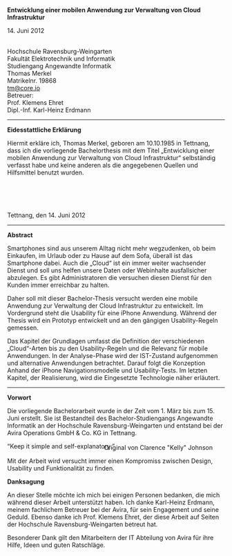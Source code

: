 <strong class="title">Entwicklung einer mobilen Anwendung zur Verwaltung von Cloud Infrastruktur</strong>

<span class="date">14. Juni 2012</span>

<div id="fh-title">&nbsp;</div>

<div class="vcard">
 <div class="org">
	Hochschule Ravensburg-Weingarten <br />
	Fakultät Elektrotechnik und Informatik <br />
	Studiengang Angewandte Informatik <br />
 </div>
</div>

<div id="hcard-Thomas-Merkel" class="vcard">
 Thomas Merkel<br />
 Matrikelnr. 19868<br />
 <a class="email" href="mailto:tm@core.io">tm@core.io</a> <br />
</div>

<div class="vcard">
 <div class="what">Betreuer:</div>
    Prof. Klemens Ehret <br />
    Dipl.-Inf. Karl-Heinz Erdmann
</div>

---

<strong class="pseudo-h1">Eidesstattliche Erklärung</strong>

Hiermit erkläre ich, Thomas Merkel, geboren am 10.10.1985 in Tettnang, dass ich die vorliegende Bachelorthesis mit dem Titel „Entwicklung einer mobilen Anwendung zur Verwaltung von Cloud Infrastruktur“ selbständig verfasst habe und keine anderen als die angegebenen Quellen und Hilfsmittel benutzt wurden.


<br /><br /><br /><br />
Tettnang, den 14. Juni 2012

---

<strong class="pseudo-h1">Abstract</strong>

Smartphones sind aus unserem Alltag nicht mehr wegzudenken, ob beim Einkaufen, im Urlaub oder zu Hause auf dem Sofa, überall ist das Smartphone dabei. Auch die „Cloud“ ist ein immer weiter wachsender Dienst und soll uns helfen unsere Daten oder Webinhalte ausfallsicher abzulegen. Es gibt Administratoren die versuchen diesen Dienst für den Kunden immer erreichbar zu halten.

Daher soll mit dieser Bachelor-Thesis versucht werden eine mobile Anwendung zur Verwaltung der Cloud Infrastruktur zu entwickelt. Im Vordergrund steht die Usability für eine iPhone Anwendung. Während der Thesis wird ein Prototyp entwickelt und an den gängigen Usability-Regeln gemessen.

Das Kapitel der Grundlagen umfasst die Definition der verschiedenen „Cloud“-Arten bis zu den Usability-Regeln und die Relevanz für mobile Anwendungen. In der Analyse-Phase wird der IST-Zustand aufgenommen und alternative Anwendungen betrachtet. Darauf folgt die Konzeption Anhand der iPhone Navigationsmodelle und Usability-Tests. Im letzten Kapitel, der Realisierung, wird die Eingesetzte Technologie näher erläutert.

---

<strong class="pseudo-h1">Vorwort</strong>

Die vorliegende Bachelorarbeit wurde in der Zeit vom 1. März bis zum 15. Juni erstellt. Sie ist Bestandteil des Bachelor-Studiengangs Angewandte Informatik an der Hochschule Ravensburg-Weingarten und entstand bei der Avira Operations GmbH & Co. KG in Tettnang.

<q>Keep it simple and self-explanatory.</q>
<div style="text-align: right; margin-right: 2em; margin-top: -2em;">
	Original von Clarence "Kelly" Johnson
</div>

Mit der Arbeit wird versucht immer einen Kompromiss zwischen Design, Usability und Funktionalität zu finden.

<strong class="pseudo-h1" style="page-break-before: auto!important;">Danksagung</strong>

An dieser Stelle möchte ich mich bei einigen Personen bedanken, die mich während dieser Arbeit unterstützt haben. Ich danke Karl-Heinz Erdmann, meinem fachlichem Betreuer bei der Avira, für sein Engagement und seine Geduld. Ebenso danke ich Prof. Klemens Ehret, der diese Arbeit auf Seiten der Hochschule Ravensburg-Weingarten betreut hat.

Besonderer Dank gilt den Mitarbeitern der IT Abteilung von Avira für ihre Hilfe, Ideen und guten Ratschläge.